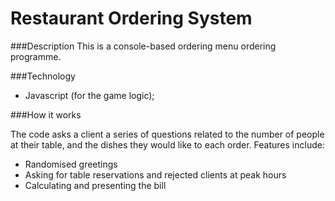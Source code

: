 # Restaurant Ordering System

###Description
This is a console-based ordering menu ordering programme. 


###Technology

- Javascript (for the game logic); 


###How it works

The code asks a client a series of questions related to the number of people at their table, and the dishes they would like to each order. Features include:

* Randomised greetings
* Asking for table reservations and rejected clients at peak hours
* Calculating and presenting the bill 